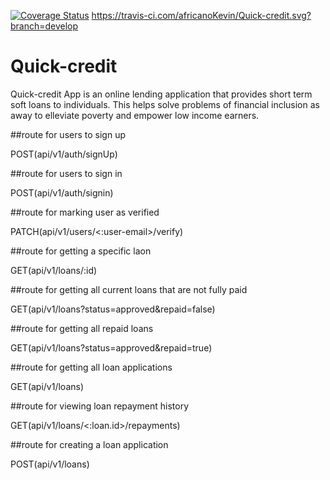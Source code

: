 [![Coverage Status](https://coveralls.io/repos/github/africanoKevin/Quick-credit/badge.svg?branch=develop)](https://coveralls.io/github/africanoKevin/Quick-credit?branch=develop) https://travis-ci.com/africanoKevin/Quick-credit.svg?branch=develop

# Quick-credit

Quick-credit App is an online lending application that provides short term soft loans to individuals. This helps solve problems of financial inclusion as away to elleviate poverty and empower low income earners.

##route for users to sign up

POST(api/v1/auth/signUp)

##route for users to sign in

POST(api/v1/auth/signin)

##route for marking user as verified

PATCH(api/v1/users/<:user-email>/verify)

##route for getting a specific laon

GET(api/v1/loans/:id)

##route for getting all current loans that are not fully paid

GET(api/v1/loans?status=approved&repaid=false)

##route for getting all repaid loans

GET(api/v1/loans?status=approved&repaid=true)

##route for getting all loan applications

GET(api/v1/loans)

##route for viewing loan repayment history

GET(api/v1/loans/<:loan.id>/repayments)

##route for creating a loan application

POST(api/v1/loans)


